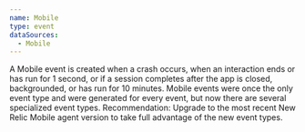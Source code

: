 ```yaml
---
name: Mobile
type: event
dataSources:
  - Mobile
---
```


A Mobile event is created when a crash occurs, when an interaction ends or has run for 1 second, or if a session completes after the app is closed, backgrounded, or has run for 10 minutes. Mobile events were once the only event type and were generated for every event, but now there are several specialized event types. Recommendation: Upgrade to the most recent New Relic Mobile agent version to take full advantage of the new event types.